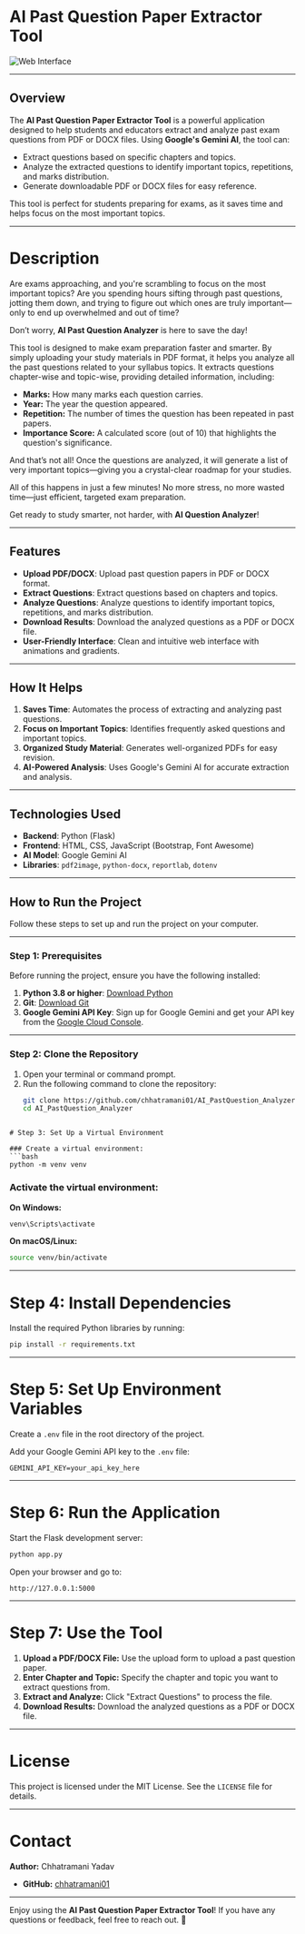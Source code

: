 # AI Past Question Paper Extractor Tool

![Web Interface]()  


---

## Overview
The **AI Past Question Paper Extractor Tool** is a powerful application designed to help students and educators extract and analyze past exam questions from PDF or DOCX files. Using **Google's Gemini AI**, the tool can:
- Extract questions based on specific chapters and topics.
- Analyze the extracted questions to identify important topics, repetitions, and marks distribution.
- Generate downloadable PDF or DOCX files for easy reference.

This tool is perfect for students preparing for exams, as it saves time and helps focus on the most important topics.

---
# Description

Are exams approaching, and you're scrambling to focus on the most important topics? Are you spending hours sifting through past questions, jotting them down, and trying to figure out which ones are truly important—only to end up overwhelmed and out of time?

Don’t worry, **AI Past Question Analyzer** is here to save the day!

This tool is designed to make exam preparation faster and smarter. By simply uploading your study materials in PDF format, it helps you analyze all the past questions related to your syllabus topics. It extracts questions chapter-wise and topic-wise, providing detailed information, including:

- **Marks:** How many marks each question carries.  
- **Year:** The year the question appeared.  
- **Repetition:** The number of times the question has been repeated in past papers.  
- **Importance Score:** A calculated score (out of 10) that highlights the question's significance.  

And that’s not all! Once the questions are analyzed, it will generate a list of very important topics—giving you a crystal-clear roadmap for your studies.

All of this happens in just a few minutes! No more stress, no more wasted time—just efficient, targeted exam preparation.

Get ready to study smarter, not harder, with **AI Question Analyzer**!

---

## Features
- **Upload PDF/DOCX**: Upload past question papers in PDF or DOCX format.
- **Extract Questions**: Extract questions based on chapters and topics.
- **Analyze Questions**: Analyze questions to identify important topics, repetitions, and marks distribution.
- **Download Results**: Download the analyzed questions as a PDF or DOCX file.
- **User-Friendly Interface**: Clean and intuitive web interface with animations and gradients.

---

## How It Helps
1. **Saves Time**: Automates the process of extracting and analyzing past questions.
2. **Focus on Important Topics**: Identifies frequently asked questions and important topics.
3. **Organized Study Material**: Generates well-organized PDFs for easy revision.
4. **AI-Powered Analysis**: Uses Google's Gemini AI for accurate extraction and analysis.

---

## Technologies Used
- **Backend**: Python (Flask)
- **Frontend**: HTML, CSS, JavaScript (Bootstrap, Font Awesome)
- **AI Model**: Google Gemini AI
- **Libraries**: `pdf2image`, `python-docx`, `reportlab`, `dotenv`

---

## How to Run the Project

Follow these steps to set up and run the project on your computer.

---

### Step 1: Prerequisites
Before running the project, ensure you have the following installed:
1. **Python 3.8 or higher**: [Download Python](https://www.python.org/downloads/)
2. **Git**: [Download Git](https://git-scm.com/downloads)
3. **Google Gemini API Key**: Sign up for Google Gemini and get your API key from the [Google Cloud Console](https://console.cloud.google.com/).

---

### Step 2: Clone the Repository
1. Open your terminal or command prompt.
2. Run the following command to clone the repository:
   ```bash
   git clone https://github.com/chhatramani01/AI_PastQuestion_Analyzer.git
   cd AI_PastQuestion_Analyzer
```

# Step 3: Set Up a Virtual Environment

### Create a virtual environment:
```bash
python -m venv venv
```

### Activate the virtual environment:

**On Windows:**
```bash
venv\Scripts\activate
```

**On macOS/Linux:**
```bash
source venv/bin/activate
```

---

# Step 4: Install Dependencies
Install the required Python libraries by running:
```bash
pip install -r requirements.txt
```

---

# Step 5: Set Up Environment Variables
Create a `.env` file in the root directory of the project.

Add your Google Gemini API key to the `.env` file:
```env
GEMINI_API_KEY=your_api_key_here
```

---

# Step 6: Run the Application
Start the Flask development server:
```bash
python app.py
```

Open your browser and go to:
```
http://127.0.0.1:5000
```

---

# Step 7: Use the Tool
1. **Upload a PDF/DOCX File:** Use the upload form to upload a past question paper.
2. **Enter Chapter and Topic:** Specify the chapter and topic you want to extract questions from.
3. **Extract and Analyze:** Click "Extract Questions" to process the file.
4. **Download Results:** Download the analyzed questions as a PDF or DOCX file.

---

# License
This project is licensed under the MIT License. See the `LICENSE` file for details.

---

# Contact
**Author:** Chhatramani Yadav

- **GitHub:** [chhatramani01](https://github.com/chhatramani01)
---

Enjoy using the **AI Past Question Paper Extractor Tool**! If you have any questions or feedback, feel free to reach out. 🚀
